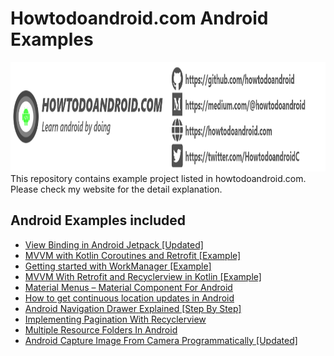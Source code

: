 # Howtodoandroid.com Android Examples
<img src = "images/bottom%20poster.png" width=1200 height=175>
This repository contains example project listed in howtodoandroid.com. Please check my website for the detail explanation.

## Android Examples included
- [View Binding in Android Jetpack [Updated]](https://howtodoandroid.com/view-binding-android/)
- [MVVM with Kotlin Coroutines and Retrofit [Example]](https://howtodoandroid.com/mvvm-kotlin-coroutines-retrofit/)
- [Getting started with WorkManager [Example]](https://howtodoandroid.com/getting-started-with-workmanager/)
- [MVVM With Retrofit and Recyclerview in Kotlin [Example]](https://howtodoandroid.com/mvvm-retrofit-recyclerview-kotlin/)
- [Material Menus – Material Component For Android](https://howtodoandroid.com/material-menus-android/)
- [How to get continuous location updates in Android](https://howtodoandroid.com/continuous-location-updates-android/)
- [Android Navigation Drawer Explained [Step By Step]](https://howtodoandroid.com/android-navigation-drawer/)
- [Implementing Pagination With Recyclerview](https://howtodoandroid.com/pagination-with-recyclerview/)
- [Multiple Resource Folders In Android](https://howtodoandroid.com/multiple-resource-folders-android/)
- [Android Capture Image From Camera Programmatically [Updated]](https://howtodoandroid.com/capture-image-android/)
